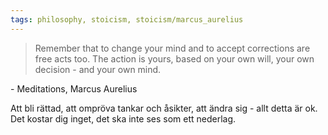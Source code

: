 ```yaml
---
tags: philosophy, stoicism, stoicism/marcus_aurelius
---
```


>Remember that to change your mind and to accept corrections are free acts too. The action is yours, based on your own will, your own decision - and your own mind.

\- Meditations, Marcus Aurelius

Att bli rättad, att ompröva tankar och åsikter, att ändra sig - allt detta är ok. Det kostar dig inget, det ska inte ses som ett nederlag.
